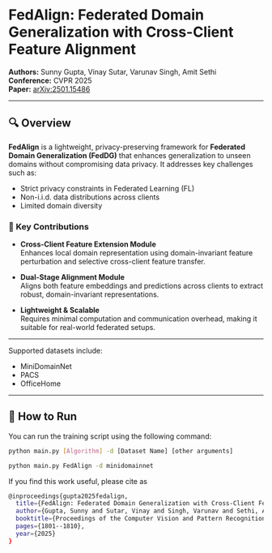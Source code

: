 # FedAlign: Federated Domain Generalization with Cross-Client Feature Alignment

**Authors:** Sunny Gupta, Vinay Sutar, Varunav Singh, Amit Sethi  
**Conference:** CVPR 2025  
**Paper:** [arXiv:2501.15486](https://arxiv.org/abs/2501.15486)

---

## 🔍 Overview

**FedAlign** is a lightweight, privacy-preserving framework for **Federated Domain Generalization (FedDG)** that enhances generalization to unseen domains without compromising data privacy. It addresses key challenges such as:

- Strict privacy constraints in Federated Learning (FL)
- Non-i.i.d. data distributions across clients
- Limited domain diversity

### 🚀 Key Contributions

- **Cross-Client Feature Extension Module**  
  Enhances local domain representation using domain-invariant feature perturbation and selective cross-client feature transfer.

- **Dual-Stage Alignment Module**  
  Aligns both feature embeddings and predictions across clients to extract robust, domain-invariant representations.

- **Lightweight & Scalable**  
  Requires minimal computation and communication overhead, making it suitable for real-world federated setups.

---

Supported datasets include:
- MiniDomainNet
- PACS
- OfficeHome

---

## 🧪 How to Run

You can run the training script using the following command:

```bash
python main.py [Algorithm] -d [Dataset Name] [other arguments]

python main.py FedAlign -d minidomainnet
```
If you find this work useful, please cite as

```bash
@inproceedings{gupta2025fedalign,
  title={FedAlign: Federated Domain Generalization with Cross-Client Feature Alignment},
  author={Gupta, Sunny and Sutar, Vinay and Singh, Varunav and Sethi, Amit},
  booktitle={Proceedings of the Computer Vision and Pattern Recognition Conference},
  pages={1801--1810},
  year={2025}
}
```
